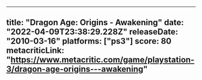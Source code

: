 
---
title: "Dragon Age: Origins - Awakening"
date: "2022-04-09T23:38:29.228Z"
releaseDate: "2010-03-16"
platforms: ["ps3"]
score: 80
metacriticLink: "https://www.metacritic.com/game/playstation-3/dragon-age-origins---awakening"
---
